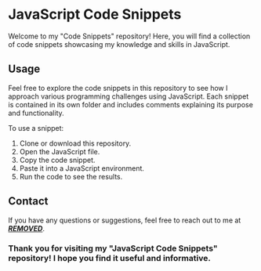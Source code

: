 # JavaScript Code Snippets

Welcome to my "Code Snippets" repository! Here, you will find a collection of code snippets showcasing my knowledge and skills in JavaScript.

## Usage

Feel free to explore the code snippets in this repository to see how I approach various programming challenges using JavaScript. Each snippet is contained in its own folder and includes comments explaining its purpose and functionality.

To use a snippet:

1. Clone or download this repository.
2. Open the JavaScript file.
3. Copy the code snippet.
4. Paste it into a JavaScript environment.
5. Run the code to see the results.

## Contact

If you have any questions or suggestions, feel free to reach out to me at [***REMOVED***](mailto:***REMOVED***).


### Thank you for visiting my "JavaScript Code Snippets" repository! I hope you find it useful and informative.
